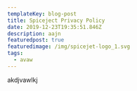 ```yaml
---
templateKey: blog-post
title: Spiceject Privacy Policy
date: 2019-12-23T19:35:51.846Z
description: aajn
featuredpost: true
featuredimage: /img/spicejet-logo_1.svg
tags:
  - avaw
---
```

akdjvawlkj
